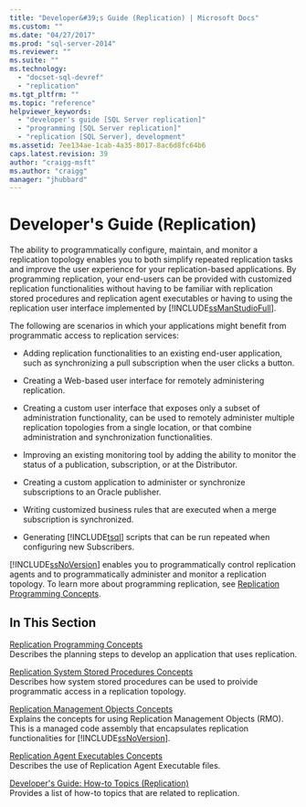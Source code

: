 ```yaml
---
title: "Developer&#39;s Guide (Replication) | Microsoft Docs"
ms.custom: ""
ms.date: "04/27/2017"
ms.prod: "sql-server-2014"
ms.reviewer: ""
ms.suite: ""
ms.technology: 
  - "docset-sql-devref"
  - "replication"
ms.tgt_pltfrm: ""
ms.topic: "reference"
helpviewer_keywords: 
  - "developer's guide [SQL Server replication]"
  - "programming [SQL Server replication]"
  - "replication [SQL Server], development"
ms.assetid: 7ee134ae-1cab-4a35-8017-8ac6d8fc64b6
caps.latest.revision: 39
author: "craigg-msft"
ms.author: "craigg"
manager: "jhubbard"
---
```

# Developer&#39;s Guide (Replication)
  The ability to programmatically configure, maintain, and monitor a replication topology enables you to both simplify repeated replication tasks and improve the user experience for your replication-based applications. By programming replication, your end-users can be provided with customized replication functionalities without having to be familiar with replication stored procedures and replication agent executables or having to using the replication user interface implemented by [!INCLUDE[ssManStudioFull](../../includes/ssmanstudiofull-md.md)].  
  
 The following are scenarios in which your applications might benefit from programmatic access to replication services:  
  
-   Adding replication functionalities to an existing end-user application, such as synchronizing a pull subscription when the user clicks a button.  
  
-   Creating a Web-based user interface for remotely administering replication.  
  
-   Creating a custom user interface that exposes only a subset of administration functionality, can be used to remotely administer multiple replication topologies from a single location, or that combine administration and synchronization functionalities.  
  
-   Improving an existing monitoring tool by adding the ability to monitor the status of a publication, subscription, or at the Distributor.  
  
-   Creating a custom application to administer or synchronize subscriptions to an Oracle publisher.  
  
-   Writing customized business rules that are executed when a merge subscription is synchronized.  
  
-   Generating [!INCLUDE[tsql](../../includes/tsql-md.md)] scripts that can be run repeated when configuring new Subscribers.  
  
 [!INCLUDE[ssNoVersion](../../includes/ssnoversion-md.md)] enables you to programmatically control replication agents and to programmatically administer and monitor a replication topology. To learn more about programming replication, see [Replication Programming Concepts](../../../../2014/relational-databases/replication/dev-guide/replication-programming-concepts.md).  
  
## In This Section  
 [Replication Programming Concepts](../../../../2014/relational-databases/replication/dev-guide/replication-programming-concepts.md)  
 Describes the planning steps to develop an application that uses replication.  
  
 [Replication System Stored Procedures Concepts](../../../../2014/relational-databases/replication/dev-guide/replication-system-stored-procedures-concepts.md)  
 Describes how system stored procedures can be used to proivide programmatic access in a replication topology.  
  
 [Replication Management Objects Concepts](../../../../2014/relational-databases/replication/dev-guide/replication-management-objects-concepts.md)  
 Explains the concepts for using Replication Management Objects (RMO). This is a managed code assembly that encapsulates replication functionalities for [!INCLUDE[ssNoVersion](../../includes/ssnoversion-md.md)].  
  
 [Replication Agent Executables Concepts](../../../../2014/relational-databases/replication/dev-guide/replication-agent-executables-concepts.md)  
 Describes the use of Replication Agent Executable files.  
  
 [Developer's Guide: How-to Topics &#40;Replication&#41;](../../../../2014/relational-databases/replication/dev-guide/developer-s-guide-how-to-topics-replication.md)  
 Provides a list of how-to topics that are related to replication.  
  
  